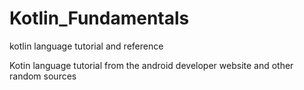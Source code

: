 # Kotlin_Fundamentals
kotlin language tutorial and reference

Kotin language tutorial from the android developer website and other random sources
